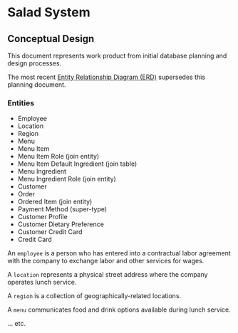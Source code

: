 # Salad System

## Conceptual Design

This document represents work product from initial database planning and design processes.

The most recent [Entity Relationship Diagram (ERD)](diagrams/) supersedes this planning document.

### Entities

 + Employee
 + Location
 + Region
 + Menu
 + Menu Item
 + Menu Item Role (join entity)
 + Menu Item Default Ingredient (join table)
 + Menu Ingredient
 + Menu Ingredient Role (join entity)
 + Customer
 + Order
 + Ordered Item (join entity)
 + Payment Method (super-type)
 + Customer Profile
 + Customer Dietary Preference
 + Customer Credit Card
 + Credit Card

An `employee` is a person who
  has entered into a contractual labor agreement with the company to
  exchange labor and other services for wages.

A `location` represents a physical street address where the company operates lunch service.

A `region` is a collection of geographically-related locations.

A `menu` communicates food and drink options available during lunch service.

... etc.

